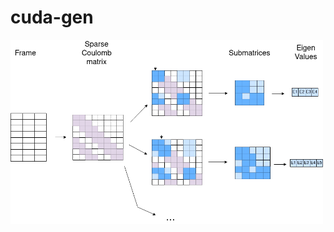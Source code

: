 cuda-gen
========

<img src="https://github.com/VaradRengaraj/cuda-gen/blob/main/utils/image.png" width="500">

